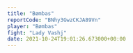 ```yaml
---
title: "Bømbas"
reportCode: "BNhy3GwzCKJA89Vn"
player: "Bømbas"
fight: "Lady Vashj"
date: 2021-10-24T19:01:26.673000+00:00
---
```

